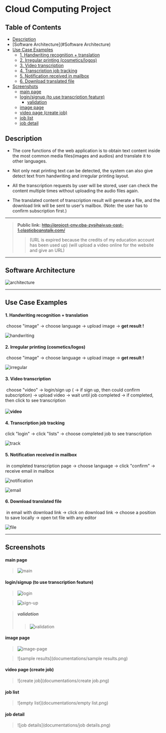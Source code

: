 # Cloud Computing Project

## Table of Contents

- [Description](#Description)
- [Software Architecture](#Software Architecture)
- [Use Case Examples](#Use-Case-Examples)
  - [1. Handwriting recognition + translation](#1-handwriting-recognition--translation)
  - [2. Irregular printing (cosmetics/logos)](#2-irregular-printing-cosmeticslogos)
  - [3. Video transcription](#3-video-transcription)
  - [4. Transcription job tracking](#4-transcription-job-tracking)
  - [5. Notification received in mailbox](#5-notification-received-in-mailbox)
  - [6. Download translated file](#6-download-translated-file)
- [Screenshots](#Screenshots)
  - [main page](#main-page)
  - [login/signup (to use transcription feature)](#loginsignup-to-use-transcription-feature)
    - [validation](#validation)
  - [image page](#image-page)
  - [video page (create job)](#video-page-create-job)
  - [job list](#job-list)
  - [job detail](#job-detail)

## Description

- The core functions of the web application is to obtain text content inside the 
most common media files(images and audios) and translate it to other languages.

- Not only neat printing text can be detected, the system can also give detect text 
from handwriting and irregular printing layout.

- All the transcription requests by user will be stored, user can check the content
multiple times without uploading the audio files again.

- The translated content of transcription result will generate a file, and the 
download link will be sent to user's mailbox. (Note: the user has to confirm 
subscription first.)

---

> **Public link:**
> ~~http://project-env.eba-zysihajv.us-east-1.elasticbeanstalk.com/~~
>
> > (URL is expired because the credits of my education account has been used up)
> > (will upload a video online for the website and give an URL)

---

## Software Architecture

![architecture](documentations/architecture.png)

---

## Use Case Examples

#### 1. Handwriting recognition + translation

​	choose "image" -> choose language -> upload image -> **get result !** 

![handwriting](documentations/handwriting.png)

#### 2. Irregular printing (cosmetics/logos)

​	choose "image" -> choose language -> upload image -> **get result !** 



![irregular](documentations/irregular.png)

#### 3. Video transcription

​	choose "video" -> login/sign up ( -> if sign up, then could confirm subscription) -> upload video -> wait until job completed -> if completed, then click to see transcription 

#### ![video](documentations/video.png)

#### 4. Transcription job tracking

 click "login" -> click "lists" -> choose completed job to see transcription

![track](documentations/track.png)

#### 5. Notification received in mailbox

​	in completed transcription page -> choose language -> click "confirm" -> receive email in mailbox

![notification](documentations/notification.png)

![email](documentations/email.png)

#### 6. Download translated file

​	in email with download link -> click on download link -> choose a position to save locally -> open txt file with any editor

![file](documentations/file.png)

---

## Screenshots

#### main page

> ![main](documentations/main.png)

#### login/signup (to use transcription feature)

> ![login](documentations/login.png)

> ![sign-up](documentations/sign-up.png)

> ##### 	validation
>
> > ![validation](documentations/validation.png)

#### image page

> ![image-page](documentations/image-page.png)

> ![sample results](documentations/sample results.png)

#### video page (create job)

> ![create job](documentations/create job.png)

#### job list

> ![empty list](documentations/empty list.png)

#### job detail

> ![job details](documentations/job details.png)